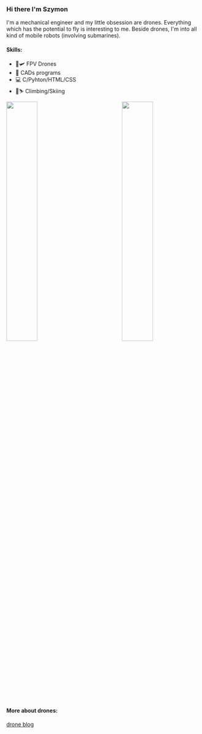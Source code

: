 ### Hi there I'm Szymon

I'm a mechanical engineer and my little obsession are drones. Everything which has the potential to fly is interesting to me. Beside drones, I'm into all kind of mobile robots (involving submarines).

#### Skills:

- 🚀🛩️ FPV Drones 
- 🔩 CADs programs
- 💻 C/Pyhton/HTML/CSS
- 🧗⛷️ Climbing/Skiing 


<img src="https://github-readme-stats.vercel.app/api?username=SB-koperkowypiesek&count_private=true" width=40% align=center></img>
<img src="https://github-readme-stats.vercel.app/api/top-langs/?username=SB-koperkowypiesek&layout=compact" width=40% align=right></img>


#### More about drones:
[drone blog](https://symonbielenin.blogspot.com/)


